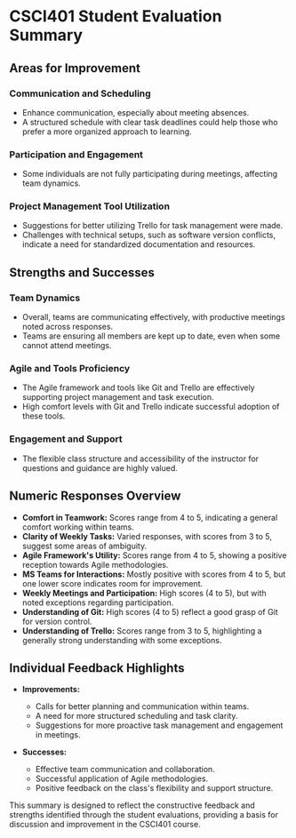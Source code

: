 # CSCI401 Student Evaluation Summary

## Areas for Improvement

### Communication and Scheduling
- Enhance communication, especially about meeting absences.
- A structured schedule with clear task deadlines could help those who prefer a more organized approach to learning.

### Participation and Engagement
- Some individuals are not fully participating during meetings, affecting team dynamics.

### Project Management Tool Utilization
- Suggestions for better utilizing Trello for task management were made.
- Challenges with technical setups, such as software version conflicts, indicate a need for standardized documentation and resources.

## Strengths and Successes

### Team Dynamics
- Overall, teams are communicating effectively, with productive meetings noted across responses.
- Teams are ensuring all members are kept up to date, even when some cannot attend meetings.

### Agile and Tools Proficiency
- The Agile framework and tools like Git and Trello are effectively supporting project management and task execution.
- High comfort levels with Git and Trello indicate successful adoption of these tools.

### Engagement and Support
- The flexible class structure and accessibility of the instructor for questions and guidance are highly valued.

## Numeric Responses Overview

- **Comfort in Teamwork:** Scores range from 4 to 5, indicating a general comfort working within teams.
- **Clarity of Weekly Tasks:** Varied responses, with scores from 3 to 5, suggest some areas of ambiguity.
- **Agile Framework's Utility:** Scores range from 4 to 5, showing a positive reception towards Agile methodologies.
- **MS Teams for Interactions:** Mostly positive with scores from 4 to 5, but one lower score indicates room for improvement.
- **Weekly Meetings and Participation:** High scores (4 to 5), but with noted exceptions regarding participation.
- **Understanding of Git:** High scores (4 to 5) reflect a good grasp of Git for version control.
- **Understanding of Trello:** Scores range from 3 to 5, highlighting a generally strong understanding with some exceptions.

## Individual Feedback Highlights

- **Improvements:** 
  - Calls for better planning and communication within teams.
  - A need for more structured scheduling and task clarity.
  - Suggestions for more proactive task management and engagement in meetings.

- **Successes:**
  - Effective team communication and collaboration.
  - Successful application of Agile methodologies.
  - Positive feedback on the class's flexibility and support structure.

This summary is designed to reflect the constructive feedback and strengths identified through the student evaluations, providing a basis for discussion and improvement in the CSCI401 course.

